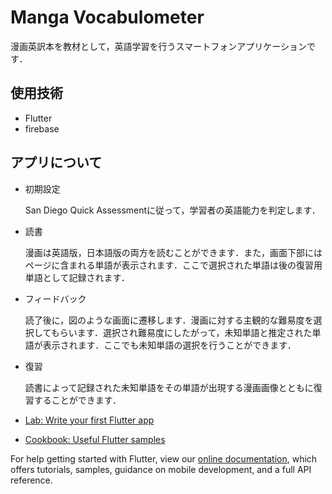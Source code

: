 # Manga Vocabulometer

漫画英訳本を教材として，英語学習を行うスマートフォンアプリケーションです．

## 使用技術
- Flutter
- firebase

## アプリについて
- 初期設定
  
  San Diego Quick Assessmentに従って，学習者の英語能力を判定します．
- 読書
  
  漫画は英語版，日本語版の両方を読むことができます．また，画面下部にはページに含まれる単語が表示されます．ここで選択された単語は後の復習用単語として記録されます．
- フィードバック
  
  読了後に，図のような画面に遷移します．漫画に対する主観的な難易度を選択してもらいます．選択され難易度にしたがって，未知単語と推定された単語が表示されます．ここでも未知単語の選択を行うことができます．
- 復習
  
  読書によって記録された未知単語をその単語が出現する漫画画像とともに復習することができます．


- [Lab: Write your first Flutter app](https://flutter.dev/docs/get-started/codelab)
- [Cookbook: Useful Flutter samples](https://flutter.dev/docs/cookbook)

For help getting started with Flutter, view our
[online documentation](https://flutter.dev/docs), which offers tutorials,
samples, guidance on mobile development, and a full API reference.

